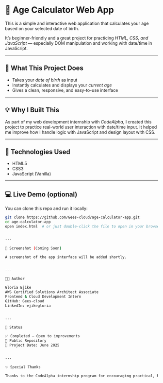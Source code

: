 # 🧮 Age Calculator Web App

This is a simple and interactive web application that calculates your age based on your selected date of birth.

It’s beginner-friendly and a great project for practicing *HTML, CSS, and JavaScript* — especially DOM manipulation and working with date/time in JavaScript.

---

## 🌟 What This Project Does

- Takes your *date of birth* as input
- Instantly calculates and displays your *current age*
- Gives a clean, responsive, and easy-to-use interface

---

## 💡 Why I Built This

As part of my web development internship with *CodeAlpha*, I created this project to practice real-world user interaction with date/time input. It helped me improve how I handle logic with JavaScript and design layout with CSS.

---

## 🔧 Technologies Used

- HTML5  
- CSS3  
- JavaScript (Vanilla)

---

## 💻 Live Demo (optional)

You can clone this repo and run it locally:

```bash
git clone https://github.com/Gees-cloud/age-calculator-app.git
cd age-calculator-app
open index.html  # or just double-click the file to open in your browser


---

📸 Screenshot (Coming Soon)

A screenshot of the app interface will be added shortly.


---

👩‍💻 Author

Gloria Ejike
AWS Certified Solutions Architect Associate
Frontend & Cloud Development Intern
GitHub: Gees-cloud
LinkedIn: ejikegloria


---

📌 Status

✅ Completed — Open to improvements
📂 Public Repository
📅 Project Date: June 2025


---

✨ Special Thanks

Thanks to the CodeAlpha internship program for encouraging practical, hands-on web development projects that bridge learning with real implementation.
